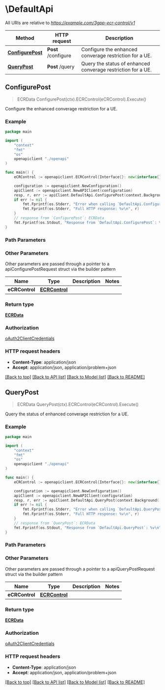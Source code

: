 # \DefaultApi

All URIs are relative to *https://example.com/3gpp-ecr-control/v1*

Method | HTTP request | Description
------------- | ------------- | -------------
[**ConfigurePost**](DefaultApi.md#ConfigurePost) | **Post** /configure | Configure the enhanced converage restriction for a UE.
[**QueryPost**](DefaultApi.md#QueryPost) | **Post** /query | Query the status of enhanced converage restriction for a UE.



## ConfigurePost

> ECRData ConfigurePost(ctx).ECRControl(eCRControl).Execute()

Configure the enhanced converage restriction for a UE.

### Example

```go
package main

import (
    "context"
    "fmt"
    "os"
    openapiclient "./openapi"
)

func main() {
    eCRControl := openapiclient.ECRControl{Interface{}: new(interface{})} // ECRControl | 

    configuration := openapiclient.NewConfiguration()
    apiClient := openapiclient.NewAPIClient(configuration)
    resp, r, err := apiClient.DefaultApi.ConfigurePost(context.Background()).ECRControl(eCRControl).Execute()
    if err != nil {
        fmt.Fprintf(os.Stderr, "Error when calling `DefaultApi.ConfigurePost``: %v\n", err)
        fmt.Fprintf(os.Stderr, "Full HTTP response: %v\n", r)
    }
    // response from `ConfigurePost`: ECRData
    fmt.Fprintf(os.Stdout, "Response from `DefaultApi.ConfigurePost`: %v\n", resp)
}
```

### Path Parameters



### Other Parameters

Other parameters are passed through a pointer to a apiConfigurePostRequest struct via the builder pattern


Name | Type | Description  | Notes
------------- | ------------- | ------------- | -------------
 **eCRControl** | [**ECRControl**](ECRControl.md) |  | 

### Return type

[**ECRData**](ECRData.md)

### Authorization

[oAuth2ClientCredentials](../README.md#oAuth2ClientCredentials)

### HTTP request headers

- **Content-Type**: application/json
- **Accept**: application/json, application/problem+json

[[Back to top]](#) [[Back to API list]](../README.md#documentation-for-api-endpoints)
[[Back to Model list]](../README.md#documentation-for-models)
[[Back to README]](../README.md)


## QueryPost

> ECRData QueryPost(ctx).ECRControl(eCRControl).Execute()

Query the status of enhanced converage restriction for a UE.

### Example

```go
package main

import (
    "context"
    "fmt"
    "os"
    openapiclient "./openapi"
)

func main() {
    eCRControl := openapiclient.ECRControl{Interface{}: new(interface{})} // ECRControl | 

    configuration := openapiclient.NewConfiguration()
    apiClient := openapiclient.NewAPIClient(configuration)
    resp, r, err := apiClient.DefaultApi.QueryPost(context.Background()).ECRControl(eCRControl).Execute()
    if err != nil {
        fmt.Fprintf(os.Stderr, "Error when calling `DefaultApi.QueryPost``: %v\n", err)
        fmt.Fprintf(os.Stderr, "Full HTTP response: %v\n", r)
    }
    // response from `QueryPost`: ECRData
    fmt.Fprintf(os.Stdout, "Response from `DefaultApi.QueryPost`: %v\n", resp)
}
```

### Path Parameters



### Other Parameters

Other parameters are passed through a pointer to a apiQueryPostRequest struct via the builder pattern


Name | Type | Description  | Notes
------------- | ------------- | ------------- | -------------
 **eCRControl** | [**ECRControl**](ECRControl.md) |  | 

### Return type

[**ECRData**](ECRData.md)

### Authorization

[oAuth2ClientCredentials](../README.md#oAuth2ClientCredentials)

### HTTP request headers

- **Content-Type**: application/json
- **Accept**: application/json, application/problem+json

[[Back to top]](#) [[Back to API list]](../README.md#documentation-for-api-endpoints)
[[Back to Model list]](../README.md#documentation-for-models)
[[Back to README]](../README.md)

